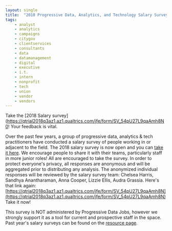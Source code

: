 ```yaml
---
layout: single
title:  "2018 Progressive Data, Analytics, and Technology Salary Survey"
tags: 
    - analyst
    - analytics
    - campaigns
    - citygov
    - clientservices
    - consultants
    - data
    - datamanagement
    - digital
    - executive
    - i.t.
    - intern
    - nonprofit
    - tech
    - union
    - vendor
    - vendors
---
```

Take the [2018 Salary survey](https://qtrial2018q3az1.az1.qualtrics.com/jfe/form/SV_54pU27L9qaAmh8N0! Your feedback is vital.

Over the past few years, a group of progressive data, analytics & tech practitioners have conducted a salary survey of people working in or adjacent to the field.
The 2018 salary survey is now open and you can [take it here](https://qtrial2018q3az1.az1.qualtrics.com/jfe/form/SV_54pU27L9qaAmh8N). We encourage people to share it with their teams, particularly staff in more junior roles! All are encouraged to take the survey.
In order to protect everyone's privacy, all responses are anonymous and will be aggregated prior to distributing any analysis. The anonymized individual responses will be reviewed by the salary survey team:  Chelsea Harris, Sandhya Anantharaman, Anna Cooper, Lizzie Ellis, Audra Grassia.
Here's that link again:[https://qtrial2018q3az1.az1.qualtrics.com/jfe/form/SV_54pU27L9qaAmh8N](https://qtrial2018q3az1.az1.qualtrics.com/jfe/form/SV_54pU27L9qaAmh8N)
Take it now!

This survey is NOT administered by Progressive Data Jobs, however we strongly support it as a tool for current and prospective staff in the space.
Past year's salary surveys can be found on the [resource page](https://www.progressivedatajobs.org/resources/).
